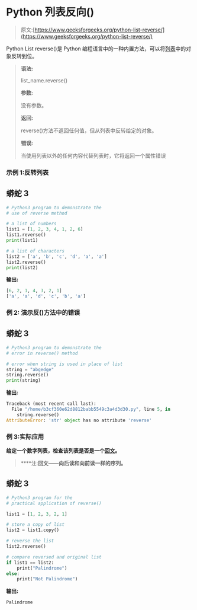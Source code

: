 # Python 列表反向()

> 原文:[https://www.geeksforgeeks.org/python-list-reverse/](https://www.geeksforgeeks.org/python-list-reverse/)

Python List reverse()是 Python 编程语言中的一种内置方法，可以将[列表](https://www.geeksforgeeks.org/python-list/)中的对象反转到位。

> **语法:**
> 
> list_name.reverse()
> 
> **参数:**
> 
> 没有参数。
> 
> **返回:**
> 
> reverse()方法不返回任何值，但从列表中反转给定的对象。
> 
> **错误:**
> 
> 当使用列表以外的任何内容代替列表时，它将返回一个属性错误

### 示例 1:反转列表

## 蟒蛇 3

```py
# Python3 program to demonstrate the
# use of reverse method

# a list of numbers
list1 = [1, 2, 3, 4, 1, 2, 6]
list1.reverse()
print(list1)

# a list of characters
list2 = ['a', 'b', 'c', 'd', 'a', 'a']
list2.reverse()
print(list2)
```

**输出:**

```py
[6, 2, 1, 4, 3, 2, 1]
['a', 'a', 'd', 'c', 'b', 'a']
```

### **例 2:** 演示**反()方法**中的错误

## **蟒蛇 3**

```py
# Python3 program to demonstrate the
# error in reverse() method

# error when string is used in place of list
string = "abgedge"
string.reverse()
print(string)
```

****输出:****

```py
Traceback (most recent call last):
  File "/home/b3cf360e62d8812babb5549c3a4d3d30.py", line 5, in 
    string.reverse() 
AttributeError: 'str' object has no attribute 'reverse' 
```

### ****例 3:实际应用****

**给定一个数字列表，检查该列表是否是一个[回文](https://www.geeksforgeeks.org/c-program-check-given-string-palindrome/)。**

> ****注:**回文——向后读和向前读一样的序列。**

## **蟒蛇 3**

```py
# Python3 program for the
# practical application of reverse()

list1 = [1, 2, 3, 2, 1]

# store a copy of list
list2 = list1.copy() 

# reverse the list
list2.reverse()

# compare reversed and original list
if list1 == list2:
    print("Palindrome")
else:
    print("Not Palindrome")
```

****输出:****

```py
Palindrome
```